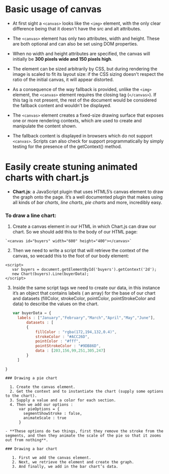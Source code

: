 #  Basic usage of canvas

- At first sight a `<canvas>` looks like the `<img>` element, with the only clear difference being that it doesn't have the src and alt attributes.

- The `<canvas>` element has only two attributes, width and height. These are both optional and can also be set using DOM properties.

- When no width and height attributes are specified, the canvas will initially be **300 pixels wide and 150 pixels high**.

- The element can be sized arbitrarily by CSS, but during rendering the image is scaled to fit its layout size: if the CSS sizing doesn't respect the ratio of the initial canvas, it will appear distorted.

- As a consequence of the way fallback is provided, unlike the `<img>` element, the `<canvas>` element requires the closing tag (`</canvas>`). If this tag is not present, the rest of the document would be considered the fallback content and wouldn't be displayed.

- The `<canvas>` element creates a fixed-size drawing surface that exposes one or more rendering contexts, which are used to create and manipulate the content shown.

- The fallback content is displayed in browsers which do not support `<canvas>`. Scripts can also check for support programmatically by simply testing for the presence of the getContext() method.




# Easily create stuning animated charts with chart.js 

- **Chart.js**: a JavaScript plugin that uses HTML5’s canvas element to draw the graph onto the page. It’s a well documented plugin that makes using all kinds of *bar charts*, *line charts*, *pie charts* and more, incredibly easy.

### To draw a line chart: 

  1. Create a canvas element in our HTML in which Chart.js can draw our chart. So we should add this to the body of our HTML page:

    `<canvas id="buyers" width="600" height="400"></canvas>`

  2. Then we need to write a script that will retrieve the context of the canvas, so wecadd this to the foot of our body element:
  
    <script>
       var buyers = document.getElementById('buyers').getContext('2d');
       new Chart(buyers).Line(buyerData);
    </script>

  3. Inside the same script tags we need to create our data, in this instance it’s an object that contains labels ( an array) for the base of our chart and datasets (fillColor, strokeColor, pointColor, pointStrokeColor and data) to describe the values on the chart.
      ```javascript
      var buyerData = {
    	labels : ["January","February","March","April","May","June"],
        	datasets : [
    		{
    			fillColor : "rgba(172,194,132,0.4)",
    			strokeColor : "#ACC26D",
    			pointColor : "#fff",
    			pointStrokeColor : "#9DB86D",
    			data : [203,156,99,251,305,247]
    		}
    	]
    }
```
### Drawing a pie chart

  1. Create the canvas element.
  2. Get the context and to instantiate the chart (supply some options to the chart).
  3. Supply a value and a color for each section.
  4. Then we add our options : 
      var pieOptions = {
    	segmentShowStroke : false,
    	animateScale : true
      }
    
- **These options do two things, first they remove the stroke from the segments, and then they animate the scale of the pie so that it zooms out from nothing**.

### Drawing a bar chart

   1. First we add the canvas element.
   2. Next, we retrieve the element and create the graph.
   3. And finally, we add in the bar chart’s data.












